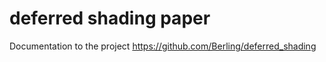 # deferred shading paper
Documentation to the project <https://github.com/Berling/deferred_shading>
